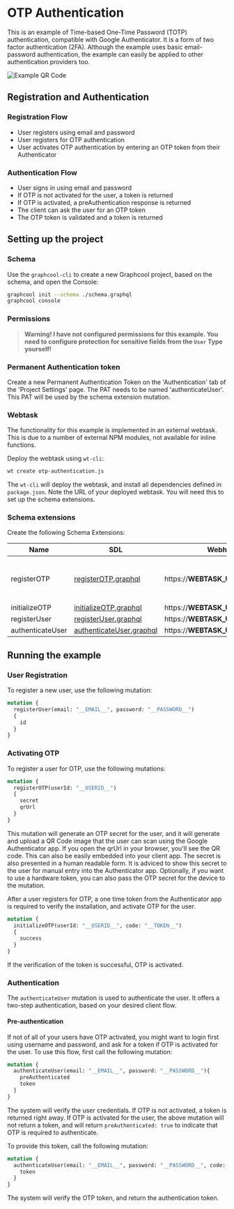 # OTP Authentication

This is an example of Time-based One-Time Password (TOTP) authentication, compatible with Google Authenticator. It is a form of two factor authentication (2FA). Although the example uses basic email-password authentication, the example can easily be applied to other authentication providers too.

![Example QR Code](https://files.graph.cool/cj5g2p41dqlam01276n61qwsv/cj5ha4o0e02gy01159440m6mh)

## Registration and Authentication

### Registration Flow

- User registers using email and password
- User registers for OTP authentication
- User activates OTP authentication by entering an OTP token from their Authenticator

### Authentication Flow

- User signs in using email and password
- If OTP is not activated for the user, a token is returned
- If OTP is activated, a preAuthentication response is returned
- The client can ask the user for an OTP token
- The OTP token is validated and a token is returned

## Setting up the project

### Schema

Use the `graphcool-cli` to create a new Graphcool project, based on the schema, and open the Console:
```bash
graphcool init --schema ./schema.graphql
graphcool console
```
### Permissions

> **Warning! I have not configured permissions for this example. You need to configure protection for sensitive fields from the `User` Type yourself!**

### Permanent Authentication token

Create a new Permanent Authentication Token on the 'Authentication' tab of the 'Project Settings' page.
The PAT needs to be named 'authenticateUser'. This PAT will be used by the schema extension mutation.

### Webtask

The functionality for this example is implemented in an external webtask. This is due to a number of external NPM modules, not available for inline functions.

Deploy the webtask using `wt-cli`:
```sh
wt create otp-authentication.js
```
The `wt-cli` will deploy the webtask, and install all dependencies defined in `package.json`. Note the URL of your deployed webtask. You will need this to set up the schema extensions.

### Schema extensions

Create the following Schema Extensions:

| Name | SDL | Webhook URL | Headers |
| ---- | --- | ------- | ------- |
| registerOTP |  [registerOTP.graphql](./extensions/registerOTP.graphql) | https://__WEBTASK_URL__/registerOtp | X-OTP-Issuer: Your Company Name |
| initializeOTP |[initializeOTP.graphql](./extensions/initializeOTP.graphql) | https://__WEBTASK_URL__/initializeOtp |
| registerUser |[registerUser.graphql](./extensions/registerUser.graphql) | https://__WEBTASK_URL__/registerUser |
| authenticateUser | [authenticateUser.graphql](./extensions/authenticateUser.graphql) | https://__WEBTASK_URL__/authenticateUser |

## Running the example

### User Registration
To register a new user, use the following mutation:
```graphql
mutation {
  registerUser(email: "__EMAIL__", password: "__PASSWORD__")
  {
    id
  }
}
```

### Activating OTP
To register a user for OTP, use the following mutations:
```graphql
mutation {
  registerOTP(userId: "__USERID__")
  {
    secret
    qrUrl
  }
}
```
This mutation will generate an OTP secret for the user, and it will generate and upload a QR Code image that the user can scan using the Google Authenticator app. If you open the qrUrl in your browser, you'll see the QR code. This can also be easily embedded into your client app. The secret is also presented in a human readable form. It is adviced to show this secret to the user for manual entry into the Authenticator app.
Optionally, if you want to use a hardware token, you can also pass the OTP secret for the device to the mutation.

After a user registers for OTP, a one time token from the Authenticator app is required to verify the installation, and activate OTP for the user.
```graphql
mutation {
  initializeOTP(userId: "__USERID__", code: "__TOKEN__")
  {
    success
  }
}
```
If the verification of the token is successful, OTP is activated.

### Authentication
The `authenticateUser` mutation is used to authenticate the user. It offers a two-step authentication, based on your desired client flow.

#### Pre-authentication
If not of all of your users have OTP activated, you might want to login first using username and password, and ask for a token if OTP is activated for the user. To use this flow, first call the following mutation:
```graphql
mutation {
  authenticateUser(email: "__EMAIL__", password: "__PASSWORD__"){
    preAuthenticated
    token
  }
}
```
The system will verify the user credentials. If OTP is not activated, a token is returned right away. If OTP is activated for the user, the above mutation will not return a token, and will return `preAuthenticated: true` to indicate that OTP is required to authenticate.

To provide this token, call the following mutation:
```graphql
mutation {
  authenticateUser(email: "__EMAIL__", password: "__PASSWORD__", code: "__TOKEN__") {
    token
  }
}
```
The system will verify the OTP token, and return the authentication token.
